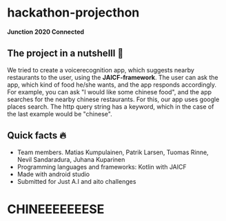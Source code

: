 # hackathon-projecthon
**Junction 2020 Connected**

## The project in a nutshelll :peanuts:
We tried to create a voicerecognition app, which suggests nearby restaurants to the user, using the **JAICF-framework**. The user can ask the app, which kind of food he/she wants, 
and the app responds accordingly. For example, you can ask "I would like some chinese food", and the app searches for the nearby chinese restaurants.
For this, our app uses google places search. The http query string has a keyword, which in the case of the last example would be "chinese".

## Quick facts :fire:
* Team members. Matias Kumpulainen, Patrik Larsen, Tuomas Rinne, Nevil Sandaradura, Juhana Kuparinen
* Programming languages and frameworks: Kotlin with JAICF
* Made with android studio
* Submitted for Just A.I and aito challenges





# CHINEEEEEEESE
